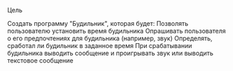 Цель 

 Создать программу "Будильник", которая будет:
Позволять пользователю установить время будильника
Опрашивать пользователя о его предпочтениях для
будильника (например, звук)
Определять, сработал ли будильник в заданное время
При срабатывании будильника выводить сообщение и
проигрывать звук или выводить текстовое сообщение

